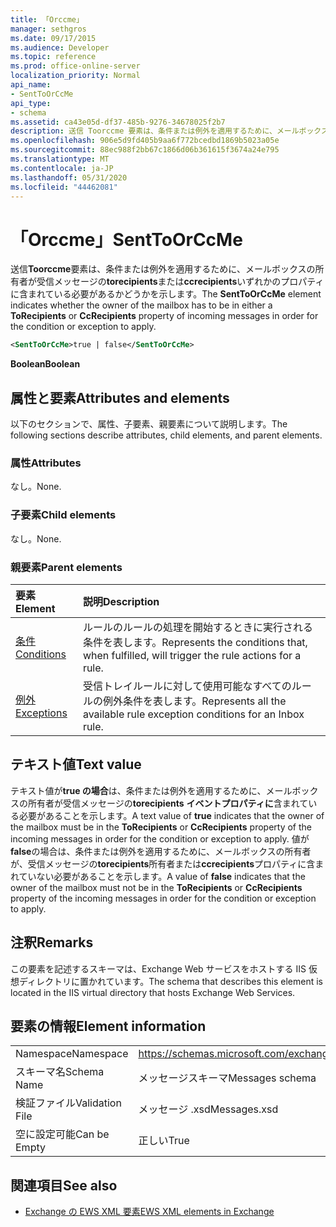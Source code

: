 ```yaml
---
title: 「Orccme」
manager: sethgros
ms.date: 09/17/2015
ms.audience: Developer
ms.topic: reference
ms.prod: office-online-server
localization_priority: Normal
api_name:
- SentToOrCcMe
api_type:
- schema
ms.assetid: ca43e05d-df37-485b-9276-34678025f2b7
description: 送信 Toorccme 要素は、条件または例外を適用するために、メールボックスの所有者が受信メッセージの ToRecipients または CcRecipients いずれかのプロパティに含まれている必要があるかどうかを示します。
ms.openlocfilehash: 906e5d9fd405b9aa6f772bcedbd1869b5023a05e
ms.sourcegitcommit: 88ec988f2bb67c1866d06b361615f3674a24e795
ms.translationtype: MT
ms.contentlocale: ja-JP
ms.lasthandoff: 05/31/2020
ms.locfileid: "44462081"
---
```

# <a name="senttoorccme"></a><span data-ttu-id="60c54-103">「Orccme」</span><span class="sxs-lookup"><span data-stu-id="60c54-103">SentToOrCcMe</span></span>

<span data-ttu-id="60c54-104">送信**Toorccme**要素は、条件または例外を適用するために、メールボックスの所有者が受信メッセージの**torecipients**または**ccrecipients**いずれかのプロパティに含まれている必要があるかどうかを示します。</span><span class="sxs-lookup"><span data-stu-id="60c54-104">The **SentToOrCcMe** element indicates whether the owner of the mailbox has to be in either a **ToRecipients** or **CcRecipients** property of incoming messages in order for the condition or exception to apply.</span></span> 
  
```XML
<SentToOrCcMe>true | false</SentToOrCcMe>
```

 <span data-ttu-id="60c54-105">**Boolean**</span><span class="sxs-lookup"><span data-stu-id="60c54-105">**Boolean**</span></span>
## <a name="attributes-and-elements"></a><span data-ttu-id="60c54-106">属性と要素</span><span class="sxs-lookup"><span data-stu-id="60c54-106">Attributes and elements</span></span>

<span data-ttu-id="60c54-107">以下のセクションで、属性、子要素、親要素について説明します。</span><span class="sxs-lookup"><span data-stu-id="60c54-107">The following sections describe attributes, child elements, and parent elements.</span></span>
  
### <a name="attributes"></a><span data-ttu-id="60c54-108">属性</span><span class="sxs-lookup"><span data-stu-id="60c54-108">Attributes</span></span>

<span data-ttu-id="60c54-109">なし。</span><span class="sxs-lookup"><span data-stu-id="60c54-109">None.</span></span>
  
### <a name="child-elements"></a><span data-ttu-id="60c54-110">子要素</span><span class="sxs-lookup"><span data-stu-id="60c54-110">Child elements</span></span>

<span data-ttu-id="60c54-111">なし。</span><span class="sxs-lookup"><span data-stu-id="60c54-111">None.</span></span>
  
### <a name="parent-elements"></a><span data-ttu-id="60c54-112">親要素</span><span class="sxs-lookup"><span data-stu-id="60c54-112">Parent elements</span></span>

|<span data-ttu-id="60c54-113">**要素**</span><span class="sxs-lookup"><span data-stu-id="60c54-113">**Element**</span></span>|<span data-ttu-id="60c54-114">**説明**</span><span class="sxs-lookup"><span data-stu-id="60c54-114">**Description**</span></span>|
|:-----|:-----|
|[<span data-ttu-id="60c54-115">条件</span><span class="sxs-lookup"><span data-stu-id="60c54-115">Conditions</span></span>](conditions.md) <br/> |<span data-ttu-id="60c54-116">ルールのルールの処理を開始するときに実行される条件を表します。</span><span class="sxs-lookup"><span data-stu-id="60c54-116">Represents the conditions that, when fulfilled, will trigger the rule actions for a rule.</span></span>  <br/> |
|[<span data-ttu-id="60c54-117">例外</span><span class="sxs-lookup"><span data-stu-id="60c54-117">Exceptions</span></span>](exceptions.md) <br/> |<span data-ttu-id="60c54-118">受信トレイルールに対して使用可能なすべてのルールの例外条件を表します。</span><span class="sxs-lookup"><span data-stu-id="60c54-118">Represents all the available rule exception conditions for an Inbox rule.</span></span>  <br/> |
   
## <a name="text-value"></a><span data-ttu-id="60c54-119">テキスト値</span><span class="sxs-lookup"><span data-stu-id="60c54-119">Text value</span></span>

<span data-ttu-id="60c54-120">テキスト値が**true の場合**は、条件または例外を適用するために、メールボックスの所有者が受信メッセージの**torecipients** **イベントプロパティに**含まれている必要があることを示します。</span><span class="sxs-lookup"><span data-stu-id="60c54-120">A text value of **true** indicates that the owner of the mailbox must be in the **ToRecipients** or **CcRecipients** property of the incoming messages in order for the condition or exception to apply.</span></span> <span data-ttu-id="60c54-121">値が**false**の場合は、条件または例外を適用するために、メールボックスの所有者が、受信メッセージの**torecipients**所有者または**ccrecipients**プロパティに含まれていない必要があることを示します。</span><span class="sxs-lookup"><span data-stu-id="60c54-121">A value of **false** indicates that the owner of the mailbox must not be in the **ToRecipients** or **CcRecipients** property of the incoming messages in order for the condition or exception to apply.</span></span> 
  
## <a name="remarks"></a><span data-ttu-id="60c54-122">注釈</span><span class="sxs-lookup"><span data-stu-id="60c54-122">Remarks</span></span>

<span data-ttu-id="60c54-123">この要素を記述するスキーマは、Exchange Web サービスをホストする IIS 仮想ディレクトリに置かれています。</span><span class="sxs-lookup"><span data-stu-id="60c54-123">The schema that describes this element is located in the IIS virtual directory that hosts Exchange Web Services.</span></span>
  
## <a name="element-information"></a><span data-ttu-id="60c54-124">要素の情報</span><span class="sxs-lookup"><span data-stu-id="60c54-124">Element information</span></span>

|||
|:-----|:-----|
|<span data-ttu-id="60c54-125">Namespace</span><span class="sxs-lookup"><span data-stu-id="60c54-125">Namespace</span></span>  <br/> |https://schemas.microsoft.com/exchange/services/2006/messages  <br/> |
|<span data-ttu-id="60c54-126">スキーマ名</span><span class="sxs-lookup"><span data-stu-id="60c54-126">Schema Name</span></span>  <br/> |<span data-ttu-id="60c54-127">メッセージスキーマ</span><span class="sxs-lookup"><span data-stu-id="60c54-127">Messages schema</span></span>  <br/> |
|<span data-ttu-id="60c54-128">検証ファイル</span><span class="sxs-lookup"><span data-stu-id="60c54-128">Validation File</span></span>  <br/> |<span data-ttu-id="60c54-129">メッセージ .xsd</span><span class="sxs-lookup"><span data-stu-id="60c54-129">Messages.xsd</span></span>  <br/> |
|<span data-ttu-id="60c54-130">空に設定可能</span><span class="sxs-lookup"><span data-stu-id="60c54-130">Can be Empty</span></span>  <br/> |<span data-ttu-id="60c54-131">正しい</span><span class="sxs-lookup"><span data-stu-id="60c54-131">True</span></span>  <br/> |
   
## <a name="see-also"></a><span data-ttu-id="60c54-132">関連項目</span><span class="sxs-lookup"><span data-stu-id="60c54-132">See also</span></span>



- [<span data-ttu-id="60c54-133">Exchange の EWS XML 要素</span><span class="sxs-lookup"><span data-stu-id="60c54-133">EWS XML elements in Exchange</span></span>](ews-xml-elements-in-exchange.md)


